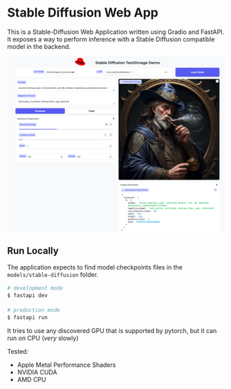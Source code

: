# Stable Diffusion Web App

This is a Stable-Diffusion Web Application written using Gradio and FastAPI.
It exposes a way to perform inference with a Stable Diffusion compatible model in the backend.

![gradio_app](assets/gradio_app.png)

## Run Locally

The application expects to find model checkpoints files in the `models/stable-diffusion` folder.

```bash
# development mode
$ fastapi dev

# production mode
$ fastapi run
```

It tries to use any discovered GPU that is supported by pytorch, but it can run on CPU (*very* slowly)

Tested:
- Apple Metal Performance Shaders
- NVIDIA CUDA
- AMD CPU

